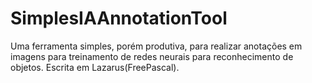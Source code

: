 # SimplesIAAnnotationTool
Uma ferramenta simples, porém produtiva, para realizar anotações em imagens para treinamento de redes neurais para reconhecimento de objetos. Escrita em Lazarus(FreePascal).
